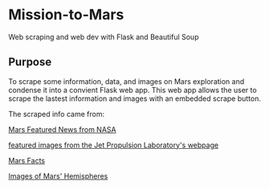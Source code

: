 # Mission-to-Mars
Web scraping and web dev with Flask and Beautiful Soup

## Purpose
To scrape some information, data, and images on Mars exploration and condense it into a convient Flask web app. This web app allows the user to scrape the lastest information and images with an embedded scrape button.

The scraped info came from:

[Mars Featured News from NASA](https://redplanetscience.com/)

[featured images from the Jet Propulsion Laboratory's webpage](https://spaceimages-mars.com/)

[Mars Facts](https://galaxyfacts-mars.com/)

[Images of Mars' Hemispheres](https://astrogeology.usgs.gov/search/results?q=hemisphere+enhanced&k1=target&v1=Mars)
